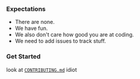 ### Expectations

- There are none.
- We have fun.
- We also don't care how good you are at coding.
- We need to add issues to track stuff.

### Get Started

look at [`CONTRIBUTING.md`](./CONTRIBUTING.md) idiot

